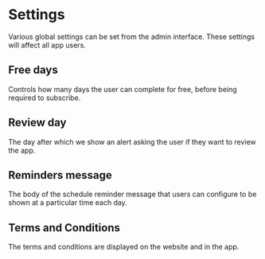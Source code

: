 # Settings

Various global settings can be set from the admin interface. These settings will
affect all app users.

## Free days

Controls how many days the user can complete for free, before being required to
subscribe.

## Review day

The day after which we show an alert asking the user if they want to review the
app.

## Reminders message

The body of the schedule reminder message that users can configure to be shown
at a particular time each day.

## Terms and Conditions

The terms and conditions are displayed on the website and in the app.